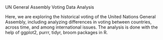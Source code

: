 UN General Assembly Voting Data Analysis

Here, we are exploring the historical voting of the United Nations General Assembly, including analyzing differences in voting between countries, across time, and among international issues.
The analysis is done with the help of ggplot2, purrr, tidyr, broom packages in R.